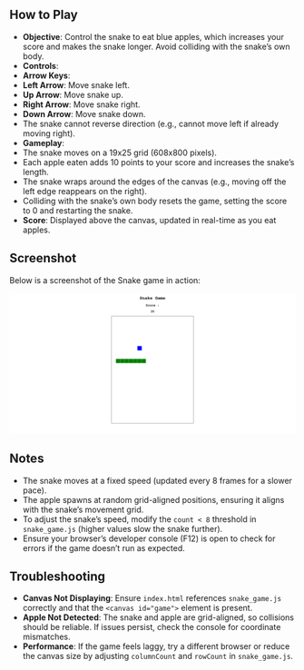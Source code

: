 
## How to Play

- **Objective**: Control the snake to eat blue apples, which increases your score and makes the snake longer. Avoid colliding with the snake’s own body.
- **Controls**:
- **Arrow Keys**:
 - **Left Arrow**: Move snake left.
 - **Up Arrow**: Move snake up.
 - **Right Arrow**: Move snake right.
 - **Down Arrow**: Move snake down.
- The snake cannot reverse direction (e.g., cannot move left if already moving right).
- **Gameplay**:
- The snake moves on a 19x25 grid (608x800 pixels).
- Each apple eaten adds 10 points to your score and increases the snake’s length.
- The snake wraps around the edges of the canvas (e.g., moving off the left edge reappears on the right).
- Colliding with the snake’s own body resets the game, setting the score to 0 and restarting the snake.
- **Score**: Displayed above the canvas, updated in real-time as you eat apples.

## Screenshot

Below is a screenshot of the Snake game in action:

![Snake Game Screenshot](screenshot.png)

## Notes

- The snake moves at a fixed speed (updated every 8 frames for a slower pace).
- The apple spawns at random grid-aligned positions, ensuring it aligns with the snake’s movement grid.
- To adjust the snake’s speed, modify the `count < 8` threshold in `snake_game.js` (higher values slow the snake further).
- Ensure your browser’s developer console (F12) is open to check for errors if the game doesn’t run as expected.

## Troubleshooting

- **Canvas Not Displaying**: Ensure `index.html` references `snake_game.js` correctly and that the `<canvas id="game">` element is present.
- **Apple Not Detected**: The snake and apple are grid-aligned, so collisions should be reliable. If issues persist, check the console for coordinate mismatches.
- **Performance**: If the game feels laggy, try a different browser or reduce the canvas size by adjusting `columnCount` and `rowCount` in `snake_game.js`.
